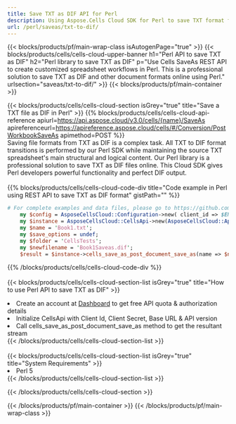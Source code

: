 ```yaml
---
title: Save TXT as DIF API for Perl 
description: Using Aspose.Cells Cloud SDK for Perl to save TXT format file as DIF format file. 
url: /perl/saveas/txt-to-dif/
---
```



{{< blocks/products/pf/main-wrap-class isAutogenPage="true" >}}
{{< blocks/products/cells/cells-cloud-upper-banner h1="Perl API to save TXT as DIF" h2="Perl library to save TXT as DIF" p="Use Cells SaveAs REST API to create customized spreadsheet workflows in Perl. This is a professional solution to save TXT as DIF and other document formats online using Perl." urlsection="saveas/txt-to-dif/" >}}
{{< blocks/products/pf/main-container >}}

{{< blocks/products/cells/cells-cloud-section isGrey="true"  title="Save a TXT file as DIF in Perl" >}}
{{% blocks/products/cells/cells-cloud-api-reference  apiurl=https://api.aspose.cloud/v3.0/cells/{name}/SaveAs  apireferenceurl=https://apireference.aspose.cloud/cells/#/Conversion/PostWorkbookSaveAs  apimethod=POST %}}
<br/>
Saving file formats from TXT as DIF is a complex task. All TXT to DIF format transitions is performed by our Perl SDK while maintaining the source TXT spreadsheet's main structural and logical content. Our Perl library is a professional solution to save TXT as DIF files online. This Cloud SDK gives Perl developers powerful functionality and perfect DIF output.
<br/>
<br/>
{{% blocks/products/cells/cells-cloud-code-div title="Code example in Perl using REST API to save TXT as DIF format" gistPath="" %}}
  
```perl
# For complete examples and data files, please go to https://github.com/aspose-cells-cloud/aspose-cells-cloud-perl/
    my $config = AsposeCellsCloud::Configuration->new( client_id => $ENV{'ProductClientId'}, client_secret => $ENV{'ProductClientSecret'});
    my $instance = AsposeCellsCloud::CellsApi->new(AsposeCellsCloud::ApiClient->new( $config));
    my $name = 'Book1.txt';
    my $save_options = undef;
    my $folder = 'CellsTests';
    my $newfilename = 'Book1Saveas.dif';
    $result = $instance->cells_save_as_post_document_save_as(name => $name,save_options => $save_options, newfilename => $newfilename, folder => $folder);
```
  
{{% /blocks/products/cells/cells-cloud-code-div  %}}
<br/>
<br/>
{{< blocks/products/cells/cells-cloud-section-list isGrey="true"  title="How to use Perl API to save  TXT as DIF" >}}
<li>Create an account at <a href="https://dashboard.aspose.cloud/">Dashboard</a> to get free API quota & authorization details</li>
<li>Initialize CellsApi with Client Id, Client Secret, Base URL & API version</li>
<li>Call cells_save_as_post_document_save_as method to get the resultant stream</li>
{{< /blocks/products/cells/cells-cloud-section-list >}}
<br/>
<br/>
{{< blocks/products/cells/cells-cloud-section-list isGrey="true"  title="System Requirements" >}}
<li>Perl 5</li>
{{< /blocks/products/cells/cells-cloud-section-list >}}

{{< /blocks/products/cells/cells-cloud-section >}}

{{< /blocks/products/pf/main-container >}}
{{< /blocks/products/pf/main-wrap-class >}}
